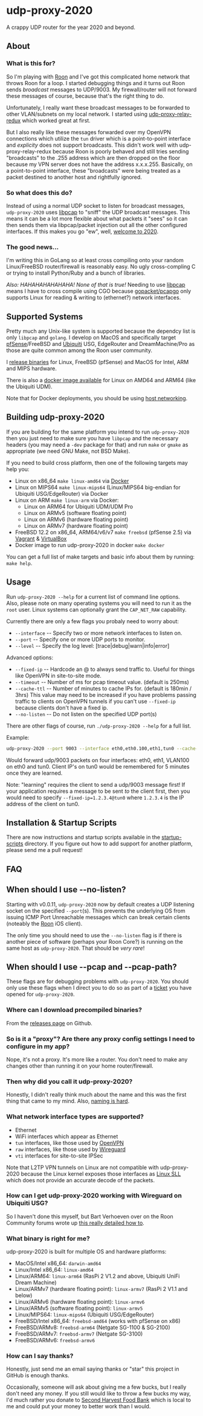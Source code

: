 # udp-proxy-2020

A crappy UDP router for the year 2020 and beyond.

## About

### What is this for?

So I'm playing with [Roon](https://roonlabs.com) and I've got this complicated
home network that throws Roon for a loop.  I started debugging things and it
turns out Roon sends _broadcast_ messages to UDP/9003.  My firewall/router will
not forward these messages of course, because that's the right thing to do.

Unfortunately, I really want these broadcast messages to be forwarded to other
VLAN/subnets on my local network.  I started using
[udp-proxy-relay-redux](https://github.com/udp-redux/udp-broadcast-relay-redux)
which worked great at first.

But I also really like these messages forwarded over my OpenVPN connections
which utilize the `tun` driver which is a point-to-point interface and
_explicity_ does not support broadcasts.  This didn't work well with
udp-proxy-relay-redux because Roon is poorly behaved and still tries sending
"broadcasts" to the .255 address which are then dropped on the floor because my
VPN server does not have the address x.x.x.255.  Basically, on a point-to-point
interface, these "broadcasts" were being treated as a packet destined to another
host and rightfully ignored.

### So what does this do?

Instead of using a normal UDP socket to listen for broadcast messages, `udp-proxy-2020`
uses [libpcap](https://github.com/the-tcpdump-group/libpcap) to "sniff" the UDP
broadcast messages.  This means it can be a lot more flexible about what packets
it "sees" so it can then sends them via libpcap/packet injection out all the other
configured interfaces.  If this makes you go "ew", well,
[welcome to 2020](https://google.com/search?q=why+is+2020+the+worst).

### The good news...

I'm writing this in GoLang so at least cross compiling onto your random Linux/FreeBSD
router/firewall is reasonably easy.  No ugly cross-compling C or trying to install
Python/Ruby and a bunch of libraries.

*Also: HAHAHAHAHAHAHA!  None of that is true!*  Needing to use
[libpcap](https://www.tcpdump.org) means I have to cross compile using CGO because
[gopacket/pcapgo](https://gowalker.org/github.com/google/gopacket/pcapgo) only
supports Linux for reading & writing to (ethernet?) network interfaces.

## Supported Systems

Pretty much any Unix-like system is supported because the dependcy list is only
`libpcap` and `golang`.  I develop on MacOS and specifically target
[pfSense](https://www.pfsense.org)/FreeBSD and
[Ubiquiti](https://www.ui.com) USG, EdgeRouter and DreamMachine/Pro as those
are quite common among the Roon user community.

I [release binaries](https://github.com/synfinatic/udp-proxy-2020/releases)
for Linux, FreeBSD (pfSense) and MacOS for Intel, ARM and MIPS hardware.

There is also a [docker image available](
https://hub.docker.com/repository/docker/synfinatic/udp-proxy-2020) for Linux on
AMD64 and ARM64 (like the Ubiquiti UDM).

Note that for Docker deployments, you should be using [host networking](
https://docs.docker.com/network/host/).

## Building udp-proxy-2020

If you are building for the same platform you intend to run `udp-proxy-2020`
then you just need to make sure you have `libpcap` and the necessary headers
(you may need a `-dev` package for that) and run `make` or `gmake` as
appropriate (we need GNU Make, not BSD Make).

If you need to build cross platform, then one of the following targets may help
you:

 * Linux on x86_64 `make linux-amd64` via [Docker](https://www.docker.com)
 * Linux on MIPS64 `make linux-mips64` (Linux/MIPS64 big-endian for Ubiquiti
    USG/EdgeRouter) via Docker
 * Linux on ARM `make linux-arm` via Docker:
    * Linux on ARM64 for Ubiquiti UDM/UDM Pro
    * Linux on ARMv5 (software floating point)
    * Linux on ARMv6 (hardware floating point)
    * Linux on ARMv7 (hardware floating point)
 * FreeBSD 12.2 on x86_64, ARM64/v6/v7 `make freebsd` (pfSense 2.5) via
[Vagrant](https://www.vagrantup.com) & [VirtualBox](https://www.virtualbox.org)
 * Docker image to run udp-proxy-2020 in docker `make docker`

You can get a full list of make targets and basic info about them by running:
`make help`.

## Usage

Run `udp-proxy-2020 --help` for a current list of command line options.  
Also, please note on many operating systems you will need to run it as the 
`root` user.  Linux systems can optionally grant the `CAP_NET_RAW` capability.

Currently there are only a few flags you probaly need to worry about:

 * `--interface` -- Specify two or more network interfaces to listen on.
 * `--port` -- Specify one or more UDP ports to monitor.
 * `--level` -- Specify the log level: [trace|debug|warn|info|error]

Advanced options:

 * `--fixed-ip` -- Hardcode an <interface>@<ipaddr> to always send traffic to.
    Useful for things like OpenVPN in site-to-site mode.
 * `--timeout` -- Number of ms for pcap timeout value. (default is 250ms)
 * `--cache-ttl` -- Number of minutes to cache IPs for. (default is 180min / 3hrs)
    This value may need to be increased if you have problems passing traffic to
    clients on OpenVPN tunnels if you can't use `--fixed-ip` because clients
    don't have a fixed ip.
 * `--no-listen` -- Do not listen on the specified UDP port(s)

There are other flags of course, run `./udp-proxy-2020 --help` for a full list.

Example:

```sh
udp-proxy-2020 --port 9003 --interface eth0,eth0.100,eth1,tun0 --cache-ttl 300
```

Would forward udp/9003 packets on four interfaces: eth0, eth1, VLAN100 on eth0 and tun0.
Client IP's on tun0 would be remembered for 5 minutes once they are learned.

Note: "learning" requires the client to send a udp/9003 message first!  If
your application requires a message to be sent *to* the client first, then you
would need to specify `--fixed-ip=1.2.3.4@tun0` where `1.2.3.4` is the IP address
of the client on tun0.

## Installation & Startup Scripts

There are now instructions and startup scripts available in the [startup-scripts](
startup-scripts) directory.  If you figure out how to add support for another
platform, please send me a pull request!

## FAQ

## When should I use --no-listen?

Starting with v0.0.11, `udp-proxy-2020` now by default creates a UDP listening 
socket on the specified `--port`(s).  This prevents the underlying OS from issuing
ICMP Port Unreachable messages which can break certain clients (noteably the 
[Roon](https://roonlabs.com) iOS client).

The only time you should need to use the `--no-listen` flag is if there is another
piece of software (perhaps your Roon Core?) is running on the same host as
`udp-proxy-2020`.  That should be _very rare_!

## When should I use --pcap and --pcap-path?

These flags are for debugging problems with `udp-proxy-2020`.  You should only
use these flags when I direct you to do so as part of a [ticket](
https://github.com/synfinatic/udp-proxy-2020/issues) you have opened for `udp-proxy-2020`.

### Where can I download precompiled binaries?

From the [releases page](https://github.com/synfinatic/udp-proxy-2020/releases) on Github.

### So is it a "proxy"?  Are there any proxy config settings I need to configure in my app?

Nope, it's not a proxy.  It's more like a router.  You don't need to make
any changes other than running it on your home router/firewall.

### Then why did you call it udp-proxy-2020?

Honestly, I didn't really think much about the name and this was the first thing
that came to my mind.  Also, [naming is hard](https://martinfowler.com/bliki/TwoHardThings.html).

### What network interface types are supported?

 * Ethernet
 * WiFi interfaces which appear as Ethernet
 * `tun` interfaces, like those used by [OpenVPN](https://openvpn.net)
 * `raw` interfaces, like those used by [Wireguard](https://www.wireguard.com)
 * `vti` interfaces for site-to-site IPSec

Note that L2TP VPN tunnels on Linux are not compatible with udp-proxy-2020
because the Linux kernel exposes those interfaces as [Linux SLL](
https://wiki.wireshark.org/SLL) which does not provide an accurate decode
of the packets.

### How can I get udp-proxy-2020 working with Wireguard on Ubiquiti USG?

So I haven't done this myself, but Bart Verhoeven over on the Roon Community
forums wrote up
[this really detailed how to](https://community.roonlabs.com/t/how-to-roon-mobile-over-wireguard-on-a-unifi-usg/124477).

### What binary is right for me?

udp-proxy-2020 is built for multiple OS and hardware platforms:

 * MacOS/Intel x86_64: `darwin-amd64`
 * Linux/Intel x86_64: `linux-amd64`
 * Linux/ARM64: `linux-arm64` (RasPi 2 V1.2 and above, Ubiquiti UniFi Dream Machine)
 * Linux/ARMv7 (hardware floating point): `linux-armv7` (RasPi 2 V1.1 and below)
 * Linux/ARMv6 (hardware floating point): `linux-armv6`
 * Linux/ARMv5 (software floating point): `linux-armv5`
 * Linux/MIPS64: `linux-mips64` (Ubiquiti USG/EdgeRouter)
 * FreeBSD/Intel x86_64: `freebsd-amd64` (works with pfSense on x86)
 * FreeBSD/ARMv8: `freebsd-arm64` (Netgate SG-1100 & SG-2100)
 * FreeBSD/ARMv7: `freebsd-armv7` (Netgate SG-3100)
 * FreeBSD/ARMv6: `freebsd-armv6`

### How can I say thanks?

Honestly, just send me an email saying thanks or "star" this project in GitHub
is enough thanks.

Occasionally, someone will ask about giving me a few bucks, but I really don't
need any money.  If you still would like to throw a few bucks my way, I'd much
rather you donate to [Second Harvest Food Bank](https://www.shfb.org/) which
is local to me and could put your money to better work than I would.
